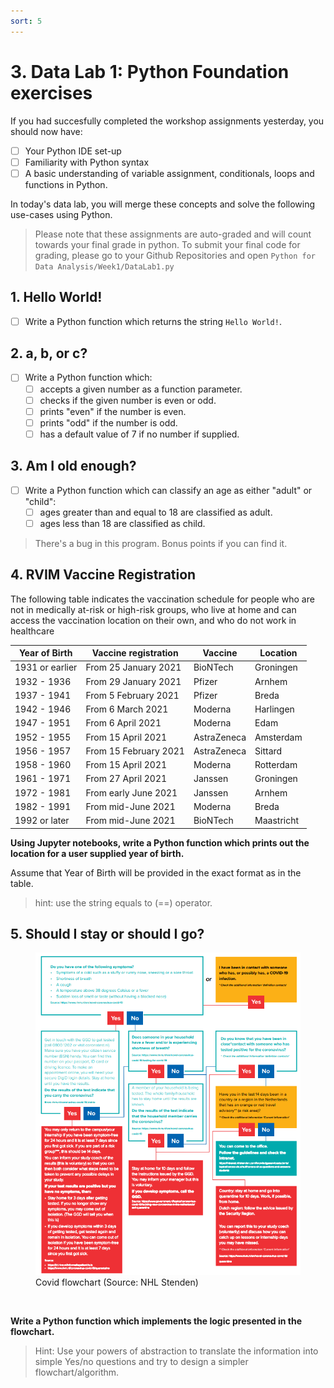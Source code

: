 ```yaml
---
sort: 5
---
```


# 3. Data Lab 1: Python Foundation exercises

If you had succesfully completed the workshop assignments yesterday, you should
now have:

- [ ] Your Python IDE set-up
- [ ] Familiarity with Python syntax
- [ ] A basic understanding of variable assignment, conditionals, loops and functions
     in Python.

In today's data lab, you will merge these concepts and solve the following use-cases using
Python.

> Please note that these assignments are auto-graded and will count towards your final grade in python.
> To submit your final code for grading, please go to your Github Repositories and open ```Python for Data Analysis/Week1/DataLab1.py```

## 1. Hello World!

- [ ] Write a Python function which returns the string ```Hello World!```.

## 2. a, b, or c?

- [ ] Write a Python function which:
  - [ ]  accepts a given number as a function parameter.
  - [ ]  checks if the given number is even or odd.
  - [ ]  prints "even" if the number is even.
  - [ ]  prints "odd" if the number is odd.
  - [ ]  has a default value of 7 if no number if supplied.

## 3. Am I old enough?

- [ ] Write a Python function which can classify an age as either "adult" or "child":
  - [ ]  ages greater than and equal to 18 are classified as adult.
  - [ ]  ages less than 18 are classified as child.

> There's a bug in this program. Bonus points if you can find it.

## 4. RVIM Vaccine Registration

The following table indicates the vaccination schedule for people who
are not in medically at-risk or high-risk groups, who live at home and can
access the vaccination location on their own, and who do not work in healthcare

Year of Birth  |  Vaccine registration  |  Vaccine  | Location
-------------- |  ------------------------- | ----------| -------
1931 or earlier|	From 25 January 2021	    |BioNTech   |	Groningen
1932 - 1936	   |  From 29 January 2021	    |Pfizer     | Arnhem
1937 - 1941    |	From 5 February 2021	    |Pfizer 	  | Breda
1942 - 1946	   |  From 6 March 2021	        |Moderna	  | Harlingen
1947 - 1951	   |  From 6 April 2021	        |Moderna	  | Edam
1952 - 1955	   |  From 15 April 2021	      |AstraZeneca|	Amsterdam
1956 - 1957	   |  From 15 February 2021	    |AstraZeneca| Sittard
1958 - 1960    |  From 15 April 2021	      |Moderna    |	Rotterdam
1961 - 1971	   |  From 27 April 2021	      |Janssen    |	Groningen
1972 - 1981	   |  From early June 2021	    |Janssen    |	Arnhem
1982 - 1991	   |  From mid-June 2021	      |Moderna    | Breda
1992 or later  |  From mid-June 2021	      |BioNTech   |	Maastricht

**Using Jupyter notebooks, write a Python function which prints out the location for a user supplied year of birth.**

 Assume that Year of Birth will be provided in the exact format as in the table.

 > hint: use the string equals to (==) operator.

## 5. Should I stay or should I go?

<figure>
    <img src=".\assets\DL1_Flowchart.PNG" />
    <figcaption>Covid flowchart (Source: NHL Stenden)</figcaption>
</figure>
<br>

**Write a Python function which implements the logic presented in the flowchart.**

> Hint: Use your powers of abstraction to translate the information into simple Yes/no
questions and try to design a simpler flowchart/algorithm.
